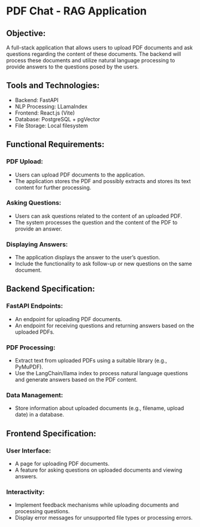 # PDF Chat - RAG Application

## Objective:
A full-stack application that allows users to upload PDF documents and ask questions regarding the content of these documents. The backend will process these documents and utilize natural language processing to provide answers to the questions posed by the users.

## Tools and Technologies:
- Backend: FastAPI
- NLP Processing: LLamaIndex
- Frontend: React.js (Vite)
- Database: PostgreSQL + pgVector
- File Storage: Local filesystem 

## Functional Requirements:
### PDF Upload:
- Users can upload PDF documents to the application.
- The application stores the PDF and possibly extracts and stores its text content for further processing.

### Asking Questions:
- Users can ask questions related to the content of an uploaded PDF.
- The system processes the question and the content of the PDF to provide an answer.

### Displaying Answers:
- The application displays the answer to the user’s question.
- Include the functionality to ask follow-up or new questions on the same document.

## Backend Specification:
### FastAPI Endpoints:
- An endpoint for uploading PDF documents.
- An endpoint for receiving questions and returning answers based on the uploaded PDFs.

### PDF Processing:
- Extract text from uploaded PDFs using a suitable library (e.g., PyMuPDF).
- Use the LangChain/llama index to process natural language questions and generate answers based on the PDF content.

### Data Management:
- Store information about uploaded documents (e.g., filename, upload date) in a database.

## Frontend Specification:
### User Interface:
- A page for uploading PDF documents.
- A feature for asking questions on uploaded documents and viewing answers.
### Interactivity:
- Implement feedback mechanisms while uploading documents and processing questions.
- Display error messages for unsupported file types or processing errors.
